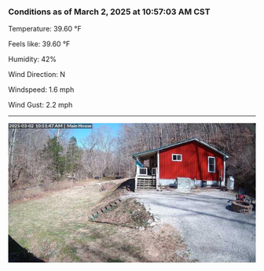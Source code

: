 ### Conditions as of March 2, 2025 at 10:57:03 AM CST 

Temperature: 39.60 &deg;F

Feels like: 39.60 &deg;F

Humidity: 42%

Wind Direction: N

Windspeed: 1.6 mph

Wind Gust: 2.2 mph

---

<img src="./images/latest.jpeg"/>

